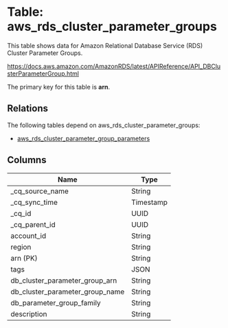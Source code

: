 # Table: aws_rds_cluster_parameter_groups

This table shows data for Amazon Relational Database Service (RDS) Cluster Parameter Groups.

https://docs.aws.amazon.com/AmazonRDS/latest/APIReference/API_DBClusterParameterGroup.html

The primary key for this table is **arn**.

## Relations

The following tables depend on aws_rds_cluster_parameter_groups:
  - [aws_rds_cluster_parameter_group_parameters](aws_rds_cluster_parameter_group_parameters)

## Columns

| Name          | Type          |
| ------------- | ------------- |
|_cq_source_name|String|
|_cq_sync_time|Timestamp|
|_cq_id|UUID|
|_cq_parent_id|UUID|
|account_id|String|
|region|String|
|arn (PK)|String|
|tags|JSON|
|db_cluster_parameter_group_arn|String|
|db_cluster_parameter_group_name|String|
|db_parameter_group_family|String|
|description|String|